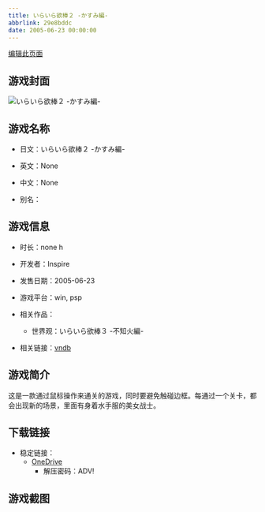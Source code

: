 ```yaml
---
title: いらいら欲棒２ -かすみ編-
abbrlink: 29e8bddc
date: 2005-06-23 00:00:00
---
```

[编辑此页面](https://github.com/ACG-3/ADV3-source/blob/main/source/_posts/games/%E3%81%84%E3%82%89%E3%81%84%E3%82%89%E6%AC%B2%E6%A3%92%EF%BC%92%20-%E3%81%8B%E3%81%99%E3%81%BF%E7%B7%A8-.md)

## 游戏封面

![いらいら欲棒２ -かすみ編-](https://pan.timero.xyz/d/onedrive/img_lib_001/%E3%81%84%E3%82%89%E3%81%84%E3%82%89%E6%AC%B2%E6%A3%92%EF%BC%92%20-%E3%81%8B%E3%81%99%E3%81%BF%E7%B7%A8-_cover.avif)


## 游戏名称

- 日文：いらいら欲棒２ -かすみ編-
- 英文：None
- 中文：None

- 别名：


## 游戏信息

- 时长：none h
- 开发者：Inspire
- 发售日期：2005-06-23
- 游戏平台：win, psp
- 相关作品：
   - 世界观：いらいら欲棒３ -不知火編-

- 相关链接：[vndb](https://vndb.org/v3728)


## 游戏简介

这是一款通过鼠标操作来通关的游戏，同时要避免触碰边框。每通过一个关卡，都会出现新的场景，里面有身着水手服的美女战士。




## 下载链接

- 稳定链接：
    - [OneDrive](https://pan.timero.xyz/onedrive/adv_lib_001/%E3%81%84%E3%82%89%E3%81%84%E3%82%89%E6%AC%B2%E6%A3%92%EF%BC%92%20-%E3%81%8B%E3%81%99%E3%81%BF%E7%B7%A8-)
        - 解压密码：ADV!



## 游戏截图


